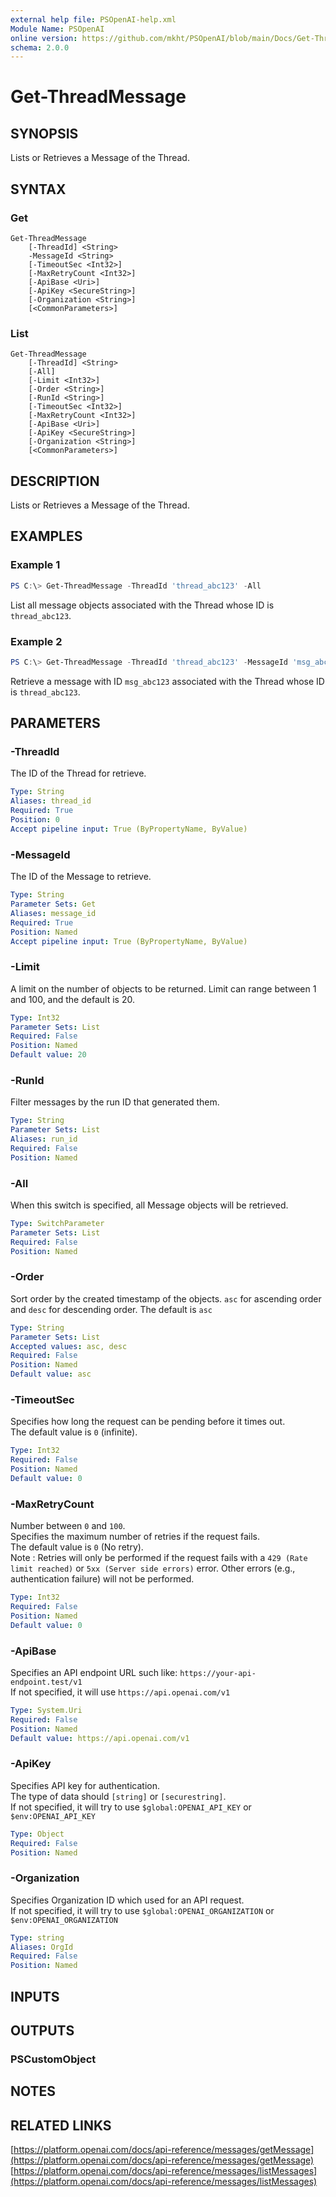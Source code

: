 ```yaml
---
external help file: PSOpenAI-help.xml
Module Name: PSOpenAI
online version: https://github.com/mkht/PSOpenAI/blob/main/Docs/Get-ThreadMessage.md
schema: 2.0.0
---
```


# Get-ThreadMessage

## SYNOPSIS
Lists or Retrieves a Message of the Thread.

## SYNTAX

### Get
```
Get-ThreadMessage
    [-ThreadId] <String>
    -MessageId <String>
    [-TimeoutSec <Int32>]
    [-MaxRetryCount <Int32>]
    [-ApiBase <Uri>]
    [-ApiKey <SecureString>]
    [-Organization <String>]
    [<CommonParameters>]
```

### List
```
Get-ThreadMessage
    [-ThreadId] <String>
    [-All]
    [-Limit <Int32>]
    [-Order <String>]
    [-RunId <String>]
    [-TimeoutSec <Int32>]
    [-MaxRetryCount <Int32>]
    [-ApiBase <Uri>]
    [-ApiKey <SecureString>]
    [-Organization <String>]
    [<CommonParameters>]
```

## DESCRIPTION
Lists or Retrieves a Message of the Thread.

## EXAMPLES

### Example 1
```powershell
PS C:\> Get-ThreadMessage -ThreadId 'thread_abc123' -All
```

List all message objects associated with the Thread whose ID is `thread_abc123`.

### Example 2
```powershell
PS C:\> Get-ThreadMessage -ThreadId 'thread_abc123' -MessageId 'msg_abc123'
```

Retrieve a message with ID `msg_abc123` associated with the Thread whose ID is `thread_abc123`.


## PARAMETERS

### -ThreadId
The ID of the Thread for retrieve.

```yaml
Type: String
Aliases: thread_id
Required: True
Position: 0
Accept pipeline input: True (ByPropertyName, ByValue)
```

### -MessageId
The ID of the Message to retrieve.

```yaml
Type: String
Parameter Sets: Get
Aliases: message_id
Required: True
Position: Named
Accept pipeline input: True (ByPropertyName, ByValue)
```

### -Limit
A limit on the number of objects to be returned. Limit can range between 1 and 100, and the default is 20.

```yaml
Type: Int32
Parameter Sets: List
Required: False
Position: Named
Default value: 20
```

### -RunId
Filter messages by the run ID that generated them.

```yaml
Type: String
Parameter Sets: List
Aliases: run_id
Required: False
Position: Named
```

### -All
When this switch is specified, all Message objects will be retrieved.

```yaml
Type: SwitchParameter
Parameter Sets: List
Required: False
Position: Named
```

### -Order
Sort order by the created timestamp of the objects. `asc` for ascending order and `desc` for descending order. The default is `asc`

```yaml
Type: String
Parameter Sets: List
Accepted values: asc, desc
Required: False
Position: Named
Default value: asc
```

### -TimeoutSec
Specifies how long the request can be pending before it times out.  
The default value is `0` (infinite).

```yaml
Type: Int32
Required: False
Position: Named
Default value: 0
```

### -MaxRetryCount
Number between `0` and `100`.  
Specifies the maximum number of retries if the request fails.  
The default value is `0` (No retry).  
Note : Retries will only be performed if the request fails with a `429 (Rate limit reached)` or `5xx (Server side errors)` error. Other errors (e.g., authentication failure) will not be performed.  

```yaml
Type: Int32
Required: False
Position: Named
Default value: 0
```

### -ApiBase
Specifies an API endpoint URL such like: `https://your-api-endpoint.test/v1`  
If not specified, it will use `https://api.openai.com/v1`

```yaml
Type: System.Uri
Required: False
Position: Named
Default value: https://api.openai.com/v1
```

### -ApiKey
Specifies API key for authentication.  
The type of data should `[string]` or `[securestring]`.  
If not specified, it will try to use `$global:OPENAI_API_KEY` or `$env:OPENAI_API_KEY`

```yaml
Type: Object
Required: False
Position: Named
```

### -Organization
Specifies Organization ID which used for an API request.  
If not specified, it will try to use `$global:OPENAI_ORGANIZATION` or `$env:OPENAI_ORGANIZATION`

```yaml
Type: string
Aliases: OrgId
Required: False
Position: Named
```

## INPUTS

## OUTPUTS

### PSCustomObject

## NOTES

## RELATED LINKS

[https://platform.openai.com/docs/api-reference/messages/getMessage](https://platform.openai.com/docs/api-reference/messages/getMessage)
[https://platform.openai.com/docs/api-reference/messages/listMessages](https://platform.openai.com/docs/api-reference/messages/listMessages)
